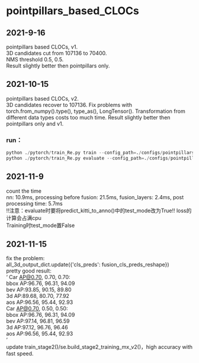 # pointpillars_based_CLOCs

## 2021-9-16
pointpillars based CLOCs,  v1.   
3D candidates cut from 107136 to 70400.   
NMS threshold 0.5, 0.5.   
Result slightly better then pointpillars only.


## 2021-10-15
pointpillars based CLOCs,  v2.   
3D candidates recover to 107136.
Fix problems with torch.from_numpy().type(), type_as(), LongTensor(). Transformation from different data types costs too much time.
Result slightly better then pointpillars only and v1.  


### run：
```python
python ./pytorch/train_Re.py train --config_path=./configs/pointpillars/car/CLOCs_xyres_16.proto --model_dir=model_dirs/model_dir_CLOCs_temp --pickle_result=True
python ./pytorch/train_Re.py evaluate --config_path=./configs/pointpillars/car/CLOCs_xyres_16.proto --model_dir=model_dirs/model_dir_CLOCs --pickle_result=True/False
```

## 2021-11-9
count the time   
nn: 10.9ms, processing before fusion: 21.5ms, fusion_layers: 2.4ms, post processing time: 5.7ms   
!!注意：evaluate时要将predict_kitti_to_anno()中的test_mode改为True!! loss的计算会占满cpu  
Training时test_mode置False


## 2021-11-15
fix the problem:  
all_3d_output_dict.update({'cls_preds': fusion_cls_preds_reshape})     
pretty good result:   
‘
Car AP@0.70, 0.70, 0.70:  
bbox AP:96.76, 96.31, 94.09  
bev  AP:93.85, 90.15, 89.80  
3d   AP:89.68, 80.70, 77.92  
aos  AP:96.56, 95.44, 92.93  
Car AP@0.70, 0.50, 0.50:  
bbox AP:96.76, 96.31, 94.09  
bev  AP:97.14, 96.81, 96.59  
3d   AP:97.12, 96.76, 96.46  
aos  AP:96.56, 95.44, 92.93  
’  
update train_stage2()/se.build_stage2_training_mx_v2()，high accuracy with fast speed.